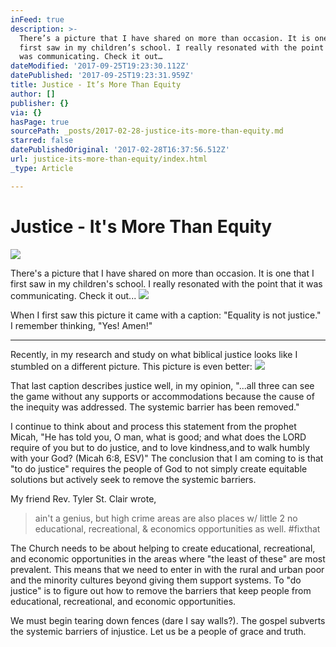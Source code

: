 ```yaml
---
inFeed: true
description: >-
  There’s a picture that I have shared on more than occasion. It is one that I
  first saw in my children’s school. I really resonated with the point that it
  was communicating. Check it out…
dateModified: '2017-09-25T19:23:30.112Z'
datePublished: '2017-09-25T19:23:31.959Z'
title: Justice - It’s More Than Equity
author: []
publisher: {}
via: {}
hasPage: true
sourcePath: _posts/2017-02-28-justice-its-more-than-equity.md
starred: false
datePublishedOriginal: '2017-02-28T16:37:56.512Z'
url: justice-its-more-than-equity/index.html
_type: Article

---
```

# Justice - It's More Than Equity
![](https://the-grid-user-content.s3-us-west-2.amazonaws.com/7ac7f0dc-f696-4de0-98bb-1aa5033cb6ec.jpg)

There's a picture that I have shared on more than occasion. It is one that I first saw in my children's school. I really resonated with the point that it was communicating. Check it out...
![](https://the-grid-user-content.s3-us-west-2.amazonaws.com/d94eb69b-27e3-456d-aa94-b2388f7cf930.png)

When I first saw this picture it came with a caption: "Equality is not justice." I remember thinking, "Yes! Amen!"

---

Recently, in my research and study on what biblical justice looks like I stumbled on a different picture. This picture is even better:
![](https://the-grid-user-content.s3-us-west-2.amazonaws.com/f7e5e2f4-8d49-4e71-8359-60ac475b7514.jpg)

That last caption describes justice well, in my opinion, "...all three can see the game without any supports or accommodations because the cause of the inequity was addressed. The systemic barrier has been removed."

I continue to think about and process this statement from the prophet Micah, "He has told you, O man, what is good; and what does the LORD require of you but to do justice, and to love kindness,and to walk humbly with your God? (Micah 6:8, ESV)" The conclusion that I am coming to is that "to do justice" requires the people of God to not simply create equitable solutions but actively seek to remove the systemic barriers.

My friend Rev. Tyler St. Clair wrote,

> ain't a genius, but high crime areas are also places w/ little 2 no educational, recreational, &amp; economics opportunities as well. \#fixthat

The Church needs to be about helping to create educational, recreational, and economic opportunities in the areas where "the least of these" are most prevalent. This means that we need to enter in with the rural and urban poor and the minority cultures beyond giving them support systems. To "do justice" is to figure out how to remove the barriers that keep people from educational, recreational, and economic opportunities.

We must begin tearing down fences (dare I say walls?). The gospel subverts the systemic barriers of injustice. Let us be a people of grace and truth.